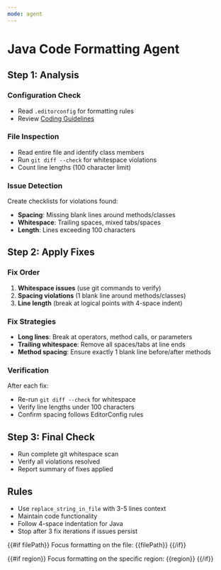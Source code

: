 ```yaml
---
mode: agent
---
```


# Java Code Formatting Agent

## Step 1: Analysis

### Configuration Check
- Read `.editorconfig` for formatting rules
- Review [Coding Guidelines](../../.docs/coding-guidelines.md)

### File Inspection
- Read entire file and identify class members
- Run `git diff --check` for whitespace violations
- Count line lengths (100 character limit)

### Issue Detection
Create checklists for violations found:
- **Spacing**: Missing blank lines around methods/classes
- **Whitespace**: Trailing spaces, mixed tabs/spaces
- **Length**: Lines exceeding 100 characters

## Step 2: Apply Fixes

### Fix Order
1. **Whitespace issues** (use git commands to verify)
2. **Spacing violations** (1 blank line around methods/classes)
3. **Line length** (break at logical points with 4-space indent)

### Fix Strategies
- **Long lines**: Break at operators, method calls, or parameters
- **Trailing whitespace**: Remove all spaces/tabs at line ends
- **Method spacing**: Ensure exactly 1 blank line before/after methods

### Verification
After each fix:
- Re-run `git diff --check` for whitespace
- Verify line lengths under 100 characters
- Confirm spacing follows EditorConfig rules

## Step 3: Final Check

- Run complete git whitespace scan
- Verify all violations resolved
- Report summary of fixes applied

## Rules
- Use `replace_string_in_file` with 3-5 lines context
- Maintain code functionality
- Follow 4-space indentation for Java
- Stop after 3 fix iterations if issues persist

{{#if filePath}}
Focus formatting on the file: {{filePath}}
{{/if}}

{{#if region}}
Focus formatting on the specific region: {{region}}
{{/if}}

